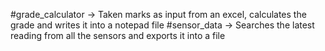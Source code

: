 #grade_calculator -> Taken marks as input from an excel, calculates the grade and writes it into a notepad file 
#sensor_data -> Searches the latest reading from all the sensors and exports it into a file
